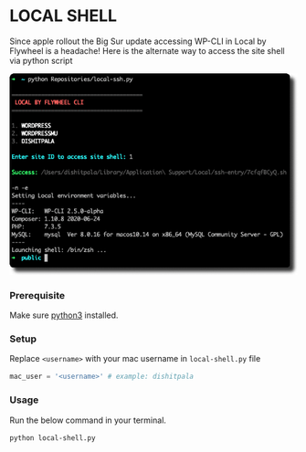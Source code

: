 # LOCAL SHELL
Since apple rollout the Big Sur update accessing WP-CLI in Local by Flywheel is a headache! Here is the alternate way to access the site shell via python script

![alt screenshot](https://github.com/dishitpala/flywheel-local-cli/blob/main/screenshot.png)

### Prerequisite
Make sure [python3](https://www.python.org/download/releases/3.0/) installed.

### Setup
Replace `<username>` with your mac username in `local-shell.py` file
```python
mac_user = '<username>' # example: dishitpala
```

### Usage
Run the below command in your terminal.
```shell
python local-shell.py
```


